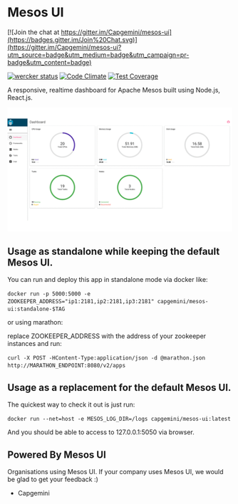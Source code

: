 # Mesos UI

[![Join the chat at https://gitter.im/Capgemini/mesos-ui](https://badges.gitter.im/Join%20Chat.svg)](https://gitter.im/Capgemini/mesos-ui?utm_source=badge&utm_medium=badge&utm_campaign=pr-badge&utm_content=badge)

[![wercker status](https://app.wercker.com/status/3e566621ba967bfeb6ee57a76ddf42cc/s/master "wercker status")](https://app.wercker.com/project/bykey/3e566621ba967bfeb6ee57a76ddf42cc)
[![Code Climate](https://codeclimate.com/github/Capgemini/mesos-ui/badges/gpa.svg)](https://codeclimate.com/github/Capgemini/mesos-ui)
[![Test Coverage](https://codeclimate.com/github/Capgemini/mesos-ui/badges/coverage.svg)](https://codeclimate.com/github/Capgemini/mesos-ui/coverage)

A responsive, realtime dashboard for Apache Mesos built using Node.js, React.js.

![dashboard](docs/mesos-ui.gif)

## Usage as standalone while keeping the default Mesos UI.

You can run and deploy this app in standalone mode via docker like:

```docker run -p 5000:5000 -e ZOOKEEPER_ADDRESS="ip1:2181,ip2:2181,ip3:2181" capgemini/mesos-ui:standalone-$TAG```

or using marathon:

replace ZOOKEEPER_ADDRESS with the address of your zookeeper instances and run:

``` curl -X POST -HContent-Type:application/json -d @marathon.json http://MARATHON_ENDPOINT:8080/v2/apps ```

## Usage as a replacement for the default Mesos UI.

The quickest way to check it out is just run:

``` docker run --net=host -e MESOS_LOG_DIR=/logs capgemini/mesos-ui:latest ```

And you should be able to access to 127.0.0.1:5050 via browser.

## Powered By Mesos UI
Organisations using Mesos UI. If your company uses Mesos UI, we would be glad to get your feedback :) 

- Capgemini





